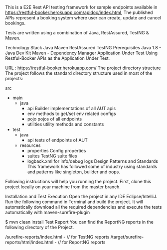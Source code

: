 
This is a E2E Rest API testing framework for sample endpoints available in https://restful-booker.herokuapp.com/apidoc/index.html, The published APIs represent a booking system where user can create, update and cancel bookings.

Tests are written using a combination of Java, RestAssured, TestNG & Maven.

Technology Stack
Java
Maven
RestAssured
TestNG
Prerequisites
Java 1.8 - Java Dev Kit
Maven - Dependency Manager
Application Under Test
Using Restful-Booker APIs as the Application Under Test.

URL : https://restful-booker.herokuapp.com/
The project directory structure
The project follows the standard directory structure used in most of the projects:

src
  + main
    + java
      + api                       Builder implementations of all AUT apis
      + env                       methods to get/set env related configs
      + pojo                      pojos of all endpoints
      + utilities                 utility methods and constants
  + test
    + java
      + api                       tests of endpoints of AUT
    + resources
      + properties                Config properties
      + suites                    TestNG suite files
      + logback.xml               for info/debug logs
Design Patterns and Standards
This framework has followed some of industry using standards and patterns like singleton, builder and oops.

Following instructions will help you running the project. First, clone this project locally on your machine from the master branch.

Installation and Test Execution
Open the project in any IDE Eclipse/IntelliJ. Run the following command in Terminal and build the project. It will automatically download all the required dependencies and execute the tests automatically with maven-surefire-plugin

$ mvn clean install
Test Report
You can find the ReportNG reports in the following directory of the Project.

/surefire-reports/index.html - // for TestNG reports
/target/surefire-reports/html/index.html - // for ReportNG reports
